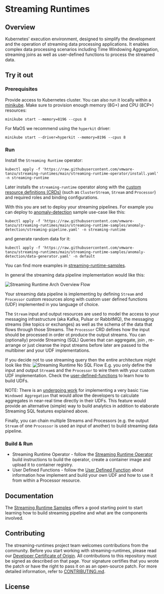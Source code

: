 # Streaming Runtimes

## Overview

Kubernetes' execution environment, designed to simplify the development and the operation of streaming data processing applications.
It enables complex data processing scenarios including Time Windowing Aggregation, streaming joins as well as user-defined functions to process the streamed data.

## Try it out

### Prerequisites

Provide access to Kubernetes cluster. 
You can also run it locally within a [minikube](https://kubernetes.io/docs/tasks/tools/#installation).
Make sure to provision enough memory (8G+) and CPU (8CP+) resources:    
```shell
minikube start --memory=8196 --cpus 8
```
For MaOS we recommend using the `hyperkit` driver:
```shell
minikube start --driver=hyperkit --memory=8196 --cpus 8
```
### Run

Install the `Streaming Runtime` operator:
```shell
kubectl apply -f 'https://raw.githubusercontent.com/vmware-tanzu/streaming-runtimes/main/streaming-runtime-operator/install.yaml' -n streaming-runtime
```

Later installs the `streaming-runtime` operator along with the [custom resource definitions (CRDs)](./streaming-runtime-operator/crds) (such as `ClusterStream`, `Stream` and `Processor`) and required roles and binding configurations. 

With this you are set to deploy your streaming pipelines. 
For example you can deploy to [anomaly-detection](./streaming-runtime-samples/anomaly-detection) sample use-case like this:

```shell
kubectl apply -f 'https://raw.githubusercontent.com/vmware-tanzu/streaming-runtimes/main/streaming-runtime-samples/anomaly-detection/streaming-pipeline.yaml' -n streaming-runtime
```
and generate random data for it:
```shell
kubectl apply -f 'https://raw.githubusercontent.com/vmware-tanzu/streaming-runtimes/main/streaming-runtime-samples/anomaly-detection/data-generator.yaml' -n default
```

You can find more examples in [streaming-runtime-samples](./streaming-runtime-samples).

In general the streaming data pipeline implementation would like this:

![Streaming Runtime Arch Overview Flow](./streming-runtime-pipeline.jpg)

Your streaming data pipeline is implementing by defining `Stream` and `Processor` custom resources along with custom user defined functions (UDF) implemented in you language of choice. 

The `Stream` input and output resources are used to model the access to your messaging infrastructure (aka Kafka, Pulsar or RabbitMQ), the messaging streams (like topics or exchanges) as well as the schema of the data that flows through those Streams. 
The `Processor` CRD defines how the input should be processed in order ot produce the output streams.
You can (optionally) provide Streaming (SQL) Queries that can aggregate, join , re-arrange or just cleanse the input streams before later are passed to the multibiner and your UDF implementations.

If you decide not to use streaming query then the entire architecture might look like this:
![Streaming Runtime No SQL Flow](./user-defined-functions/streaming-runtime-python-udf-pipeline.jpg)
E.g. you only define the input and output `Stream`s and the `Processor` to wire them with your custom UDF implementation. 
Check the [user-defined-functions](./user-defined-functions) to learn how to build UDFs. 

NOTE: There is an [undergoing work](https://github.com/vmware-tanzu/streaming-runtimes/issues/13) for implementing a very basic `Time Windowed Aggregation` 
that would allow the developers to calculate aggregates in near-real time directly in their UDFs. 
This feature would provide an alternative (simple) way to build analytics in addition to elaborate Streaming SQL features explained above. 

Finally, you can chain multiple Streams and Processors (e.g. the output `Stream` of one `Processor` is used an input of another) to build  streaming data pipeline.    


### Build & Run

* Streaming Runtime Operator - follow the [Streaming Runtime Operator](./streaming-runtime-operator#build) build instructions to build the operator, create a container image and upload it to container registry.
* User Defined Functions - follow the [User Defined Function](./user-defined-functions) about information how implement and build your own UDF and how to use it from within a Processor resource. 

## Documentation

The [Streaming Runtime Samples](./streaming-runtime-samples) offers a good starting point to start learning how to build streaming pipeline and what are the components involved.

## Contributing

The streaming-runtimes project team welcomes contributions from the community. Before you start working with streaming-runtimes, please
read our [Developer Certificate of Origin](https://cla.vmware.com/dco). All contributions to this repository must be
signed as described on that page. Your signature certifies that you wrote the patch or have the right to pass it on
as an open-source patch. For more detailed information, refer to [CONTRIBUTING.md](CONTRIBUTING.md).

## License

